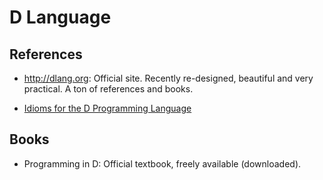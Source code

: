 D Language
==========


References
----------

 - <http://dlang.org>:  Official site.  Recently re-designed, beautiful
   and very practical.  A ton of references and books.

 - [Idioms for the D Programming Language](https://p0nce.github.io/d-idioms/)


Books
-----

 - Programming in D:  Official textbook, freely available (downloaded).
